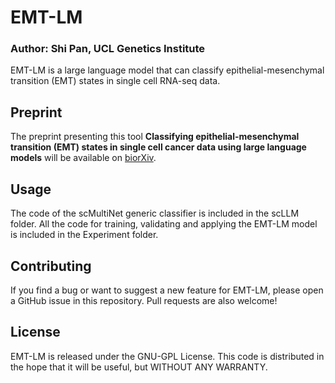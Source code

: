 # EMT-LM

### Author: Shi Pan, UCL Genetics Institute

EMT-LM is a large language model that can classify epithelial-mesenchymal transition (EMT) states in single cell RNA-seq data.

## Preprint

The preprint presenting this tool **Classifying epithelial-mesenchymal transition (EMT) states in single cell cancer data using large language models** will be available on [biorXiv](https://www.biorxiv.org/content/10.1101/2024.08.16.608311v1).

## Usage

The code of the scMultiNet generic classifier is included in the scLLM folder. All the code for training, validating and applying the EMT-LM model is included in the Experiment folder. 

## Contributing

If you find a bug or want to suggest a new feature for EMT-LM, please open a GitHub issue in this repository. Pull requests are also welcome!

## License

EMT-LM is released under the GNU-GPL License. This code is distributed in the hope that it will be useful, but WITHOUT ANY WARRANTY.
